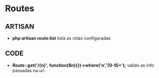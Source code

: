 # Routes

## ARTISAN 

- **php artisan route:list** lista as rotas configuradas

## CODE

- **Route::get('/{n}', function($n){})->where('n','[0-9]+');** valido as info passadas na url
